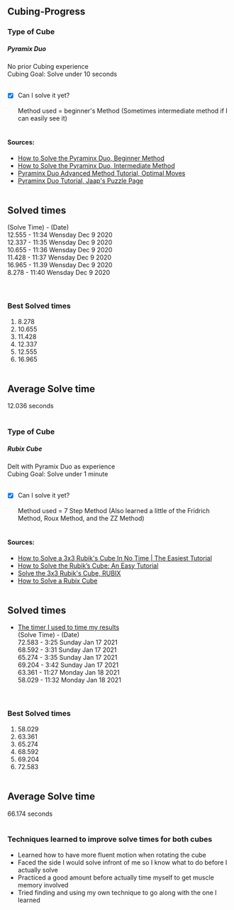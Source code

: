 ## Cubing-Progress
### Type of Cube
##### Pyramix Duo
No prior Cubing experience<br>
Cubing Goal: Solve under 10 seconds<br><br>

- [x] Can I solve it yet?<br><br>
Method used = beginner's Method (Sometimes intermediate method if I can easily see it)<br><br>
#### Sources:
* [How to Solve the Pyraminx Duo, Beginner Method](https://www.youtube.com/watch?v=xB9OFNyi-Uk&feature=emb_logo)<br>
* [How to Solve the Pyraminx Duo, Intermediate Method](https://www.youtube.com/watch?v=xRBGC4Bxv1w&feature=emb_logo)<br>
* [Pyraminx Duo Advanced Method Tutorial, Optimal Moves](https://www.youtube.com/watch?v=P-Zt7GEyYuE&feature=emb_logo)<br>
* [Pyraminx Duo Tutorial, Jaap's Puzzle Page](https://www.jaapsch.net/puzzles/pyraduo.htm)<br><br>


## Solved times
(Solve Time) - (Date)<br>
12.555 - 11:34 Wensday Dec 9 2020<br>
12.337 - 11:35 Wensday Dec 9 2020<br>
10.655 - 11:36 Wensday Dec 9 2020<br>
11.428 - 11:37 Wensday Dec 9 2020<br>
16.965 - 11.39 Wensday Dec 9 2020<br>
8.278  - 11:40 Wensday Dec 9 2020<br>
<br><br>
### Best Solved times
1. 8.278
2. 10.655
3. 11.428
4. 12.337
5. 12.555
6. 16.965
<br><br>
## Average Solve time
12.036 seconds
<br><br>

### Type of Cube
##### Rubix Cube
Delt with Pyramix Duo as experience<br>
Cubing Goal: Solve under 1 minute<br><br>

- [x] Can I solve it yet?<br><br>
Method used = 7 Step Method (Also learned a little of the Fridrich Method, Roux Method, and the ZZ Method)<br><br>
#### Sources:
* [How to Solve a 3x3 Rubik's Cube In No Time | The Easiest Tutorial](https://www.youtube.com/watch?v=KGvQRaK1mvs)<br>
* [How to Solve the Rubik’s Cube: An Easy Tutorial](https://www.youtube.com/watch?v=1t1OL2zN0LQ)<br>
* [Solve the 3x3 Rubik's Cube, RUBIX](https://www.rubiks.com/en-us/how-to-solve-rubiks-cube)<br>
* [How to Solve a Rubix Cube](https://blog.prepscholar.com/how-to-solve-a-rubiks-cube)<br><br>


## Solved times
* [The timer I used to time my results](https://www.estopwatch.net/)<br>
(Solve Time) - (Date)<br>
72.583 - 3:25  Sunday  Jan 17 2021<br>
68.592 - 3:31  Sunday  Jan 17 2021<br>
65.274 - 3:35  Sunday  Jan 17 2021<br>
69.204 - 3:42  Sunday  Jan 17 2021<br>
63.361 - 11:27 Monday  Jan 18 2021<br>
58.029 - 11:32 Monday  Jan 18 2021<br>
<br><br>
### Best Solved times
1. 58.029
2. 63.361
3. 65.274
4. 68.592
5. 69.204
6. 72.583
<br><br>
## Average Solve time
66.174 seconds
<br><br>


### Techniques learned to improve solve times for both cubes
* Learned how to have more fluent motion when rotating the cube<br>
* Faced the side I would solve infront of me so I know what to do before I actually solve<br>
* Practiced a good amount before actually time myself to get muscle memory involved<br>
* Tried finding and using my own technique to go along with the one I learned<br>
